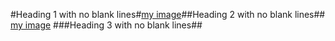 #Heading 1 with no blank lines#[my
image][foo
bar]##Heading 2 with no blank lines##
 [my image][foo bar]
  ###Heading 3 with no blank lines##

[FOO
BAR]: train.jpg "train & tracks"
[FOO BAR]: train.jpg "train & tracks"
